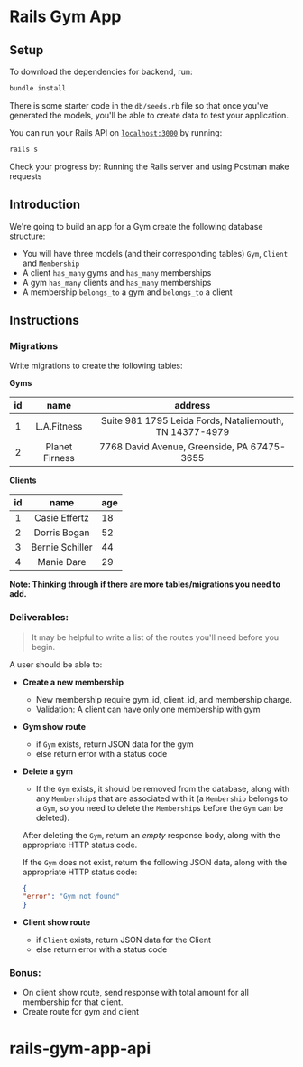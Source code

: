 # Rails Gym App

## Setup

To download the dependencies for backend, run:

```sh
bundle install
```

There is some starter code in the `db/seeds.rb` file so that once you've
generated the models, you'll be able to create data to test your application.

You can run your Rails API on [`localhost:3000`](http://localhost:3000) by running:

```sh
rails s
```
Check your progress by: Running the Rails server and using Postman make requests

## Introduction

We're going to build an app for a Gym create the following database structure:

- You will have three models (and their corresponding tables) `Gym`, `Client` and `Membership`
- A client `has_many` gyms and `has_many` memberships
- A gym `has_many` clients and `has_many` memberships
- A membership `belongs_to` a gym and `belongs_to` a client

## Instructions

### Migrations

Write migrations to create the following tables:

**Gyms**

| **id** | **name** |      **address**      | 
| :----: | :---------------------: | :----------------: |
|   1    | L.A.Fitness | Suite 981 1795 Leida Fords, Nataliemouth, TN 14377-4979 |
|   2    | Planet Firness | 7768 David Avenue, Greenside, PA 67475-3655 |

**Clients**

| **id** |        **name**         | **age** |
| :----: | :---------------------: | :------------ |
|   1    | Casie Effertz | 18 |
|   2    | Dorris Bogan | 52 | 
|   3    | Bernie Schiller | 44 |
|   4    | Manie Dare | 29 |

**Note: Thinking through if there are more tables/migrations you need to add.**


### Deliverables:
> It may be helpful to write a list of the routes you'll need before you begin.

A user should be able to:

* **Create a new membership**
    * New membership require gym_id, client_id, and membership charge.
    * Validation: A client can have only one membership with gym

* **Gym show route**
    * if `Gym` exists, return JSON data for the gym
    * else return error with a status code

* **Delete a gym**
    * If the `Gym` exists, it should be removed from the database, along with
    any `Membership`s that are associated with it (a `Membership` belongs
    to a `Gym`, so you need to delete the `Membership`s before the
    `Gym` can be deleted).

    After deleting the `Gym`, return an _empty_ response body, along with the
    appropriate HTTP status code.

    If the `Gym` does not exist, return the following JSON data, along with
    the appropriate HTTP status code:

    ```json
    {
    "error": "Gym not found"
    }
    ```

* **Client show route**
    * if `Client` exists, return JSON data for the Client
    * else return error with a status code

### Bonus:

* On client show route, send response with total amount for all membership for that client.
* Create route for gym and client
# rails-gym-app-api
